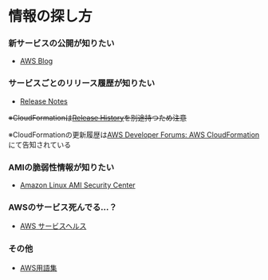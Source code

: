 # 情報の探し方

### 新サービスの公開が知りたい
- [AWS Blog](http://aws.amazon.com/jp/blogs/aws/)

### サービスごとのリリース履歴が知りたい
<!-- textlint-disable no-dead-link -->
- [Release Notes](https://aws.amazon.com/releasenotes)
<!-- textlint-enable no-dead-link -->

~~※CloudFormationは[Release History](http://docs.aws.amazon.com/ja_jp/AWSCloudFormation/latest/UserGuide/ReleaseHistory.html)を別途持つため注意~~
<!-- textlint-disable no-dead-link -->
※CloudFormationの更新履歴は[AWS Developer Forums: AWS CloudFormation](https://forums.aws.amazon.com/forum.jspa?forumID=92)にて告知されている
<!-- textlint-enable no-dead-link -->

<!-- textlint-disable sjsj -->
### AMIの脆弱性情報が知りたい
- [Amazon Linux AMI Security Center](https://alas.aws.amazon.com/)

<!-- textlint-enaable sjsj -->

### AWSのサービス死んでる…？
- [AWS サービスヘルス](http://status.aws.amazon.com/)

### その他
- [AWS用語集](http://docs.aws.amazon.com/ja_jp/general/latest/gr/glos-chap.html)
